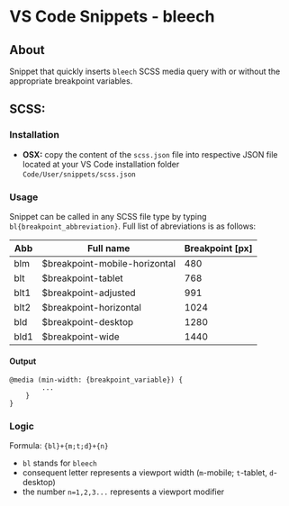 # VS Code Snippets - bleech
## About
Snippet that quickly inserts `bleech` SCSS media query with or without the appropriate breakpoint variables.
## SCSS:
### Installation
* **OSX:** copy the content of the `scss.json` file into respective JSON file located at your VS Code installation folder `Code/User/snippets/scss.json`

### Usage
Snippet can be called in any SCSS file type by typing `bl{breakpoint_abbreviation}`.
Full list of abreviations is as follows:

| Abb | Full name | Breakpoint [px] |
| --- | --- | --- |
| blm | $breakpoint-mobile-horizontal | 480 |
| blt | $breakpoint-tablet | 768 |
| blt1 | $breakpoint-adjusted | 991 |
| blt2 | $breakpoint-horizontal | 1024 |
| bld | $breakpoint-desktop | 1280 |
| bld1 | $breakpoint-wide | 1440 |

#### Output
```
@media (min-width: {breakpoint_variable}) {
        ...
    }
}
```

### Logic
Formula:
`{bl}+{m;t;d}+{n}`

* `bl` stands for `bleech`
* consequent letter represents a viewport width (`m`-mobile; `t`-tablet, `d`-desktop)
* the number `n=1,2,3...` represents a viewport modifier
